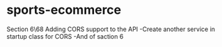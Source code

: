 # sports-ecommerce

Section 6\68 Adding CORS support to the API
-Create another service in startup class for CORS
-And of saction 6


